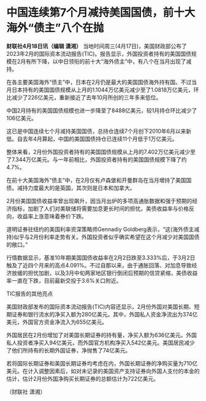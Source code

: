 # 中国连续第7个月减持美国国债，前十大海外“债主”八个在抛

**财联社4月18日讯（编辑 潇湘）**
当地时间周三(4月17日)，美国财政部公布了2023年2月的国际资本流动报告(TIC)。报告显示，外国投资者持有的美国国债规模在2月有所下降，以中日领衔的前十大“海外债主”中，有八个在当月出现了减持。

在各主要美国海外“债主”中，日本在2月仍是最大的美国国债海外持有国。不过当月日本持有的美国国债规模从上月的1.1044万亿美元减少至了1.0818万亿美元，环比减少了226亿美元，重新接近了去年10月所创的三年多来低位。

中国2月持有的美国国债规模也进一步降至了8488亿美元，较1月持仓环比减少了106亿美元。

这已是中国连续七个月减持美国国债，总持仓连续7个月创下2010年6月以来新低。自去年4月算起，中国的美国国债持仓已连续11个月低于1万亿美元。

整体来看，2月份外国投资者持有的美国国债规模从上月的7.402万亿美元减少至了7.344万亿美元。与一年前相比，外国投资者持有的美国国债规模下降了约4.7%。

在前十大美国海外“债主”中，在2月仅有卢森堡和开曼群岛在当月增持了美国国债。减持力度最大的是英国，其次则是日本和加拿大。

2月份美国国债收益率曾出现飙升，因当月出炉的多项高通胀数据和强于预期的经济指标，加剧了人们对美联储将需要加息更长时间的担忧。美债收益率与价格反向，收益率上涨意味着券价下跌。

道明证券驻纽约的美国利率资深策略师Gennadiy
Goldberg表示，“这(海外债主减持)似乎与2月份利率走势有关。外国投资者似乎确实希望在这个月减少对美国国债的敞口。”

行情数据显示，基准10年期美国国债收益率在2月2日跌至3.333%后，于3月2日触及了近四个月来的高点4.091%。不过自那以来，由于通胀回落、对加息导致经济放缓的担忧加剧，以及3月中旬两家地区银行倒闭后预期的信贷紧缩，美债收益率一直在下跌，目前最新交投于3.6%关口附近。

TIC报告的其他亮点

美国财政部发布的国际资本流动报告(TIC)内容还显示，2月份外国对美国长期、短期证券和银行流水的净买入额为280亿美元。其中，外国私人资金净流出为374亿美元，外国官方资金净流入为655亿美元。

外国居民在2月份增加了对美国长期证券的持有量，净买入额为636亿美元。外国私人投资者净买入94亿美元，而外国官方机构净买入542亿美元。美国居民减少了他们所持有的长期外国证券，净抛售了74亿美元。

若将国际长期证券和美国长期证券均考虑在内，外国长期证券的净购买量为710亿美元。在计入调整因素后，如对未记录的美国资产支持证券向外国人支付的本金的估计，估计2月份外国净购买长期证券的总额估计为722亿美元。

（财联社 潇湘）

